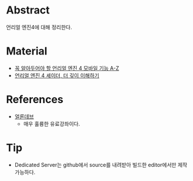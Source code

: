 # Abstract

언리얼 엔진4에 대해 정리한다.

# Material

* [꼭 알아두어야 할 언리얼 엔진 4 모바일 기능 A-Z](https://www.youtube.com/watch?v=h_ybx2Bg8a4&feature=youtu.be)
* [언리얼 엔진 4 셰이더, 더 깊이 이해하기](https://www.youtube.com/watch?v=V1-cEJiE01Q)

# References

* [얼론데브](https://alonedev.com/)
  * 매우 훌륭한 유료강좌이다.

# Tip

* Dedicated Server는 github에서 source를 내려받아 빌드한 editor에서만 제작가능하다.

